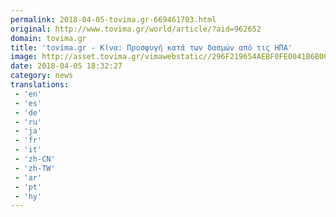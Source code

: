```yaml
---
permalink: 2018-04-05-tovima.gr-669461703.html
original: http://www.tovima.gr/world/article/?aid=962652
domain: tovima.gr
title: 'tovima.gr - Κίνα: Προσφυγή κατά των δασμών από τις ΗΠΑ'
image: http://asset.tovima.gr/vimawebstatic//296F219654AEBF0FE0041B6B00C52878.jpg
date: 2018-04-05 18:32:27
category: news
translations: 
 - 'en'
 - 'es'
 - 'de'
 - 'ru'
 - 'ja'
 - 'fr'
 - 'it'
 - 'zh-CN'
 - 'zh-TW'
 - 'ar'
 - 'pt'
 - 'hy'
---
```


